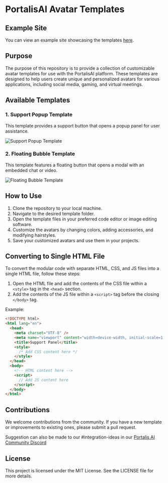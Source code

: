 # PortalisAI Avatar Templates

## Example Site

You can view an example site showcasing the templates [here](https://emmanuelahonle1.github.io/portalisAI-avatar-templates/).

## Purpose

The purpose of this repository is to provide a collection of customizable avatar templates for use with the PortalisAI platform. These templates are designed to help users create unique and personalized avatars for various applications, including social media, gaming, and virtual meetings.

## Available Templates

### 1. Support Popup Template

This template provides a support button that opens a popup panel for user assistance.

![Support Popup Template](path/to/support-popup-template.gif)

### 2. Floating Bubble Template

This template features a floating button that opens a modal with an embedded chat or video.

![Floating Bubble Template](path/to/floating-bubble-template.gif)

## How to Use

1. Clone the repository to your local machine.
2. Navigate to the desired template folder.
3. Open the template files in your preferred code editor or image editing software.
4. Customize the avatars by changing colors, adding accessories, and modifying hairstyles.
5. Save your customized avatars and use them in your projects.

## Converting to Single HTML File

To convert the modular code with separate HTML, CSS, and JS files into a single HTML file, follow these steps:

1. Open the HTML file and add the contents of the CSS file within a `<style>` tag in the `<head>` section.
2. Add the contents of the JS file within a `<script>` tag before the closing `</body>` tag.

Example:

```html
<!DOCTYPE html>
<html lang="en">
  <head>
    <meta charset="UTF-8" />
    <meta name="viewport" content="width=device-width, initial-scale=1.0" />
    <title>Support Panel</title>
    <style>
      /* Add CSS content here */
    </style>
  </head>
  <body>
    <!-- HTML content here -->
    <script>
      // Add JS content here
    </script>
  </body>
</html>
```

## Contributions

We welcome contributions from the community. If you have a new template or improvements to existing ones, please submit a pull request.

Suggestion can also be made to our #integration-ideas in our [Portalis AI Community Discord](https://discord.gg/54f3uz99)

## License

This project is licensed under the MIT License. See the LICENSE file for more details.
